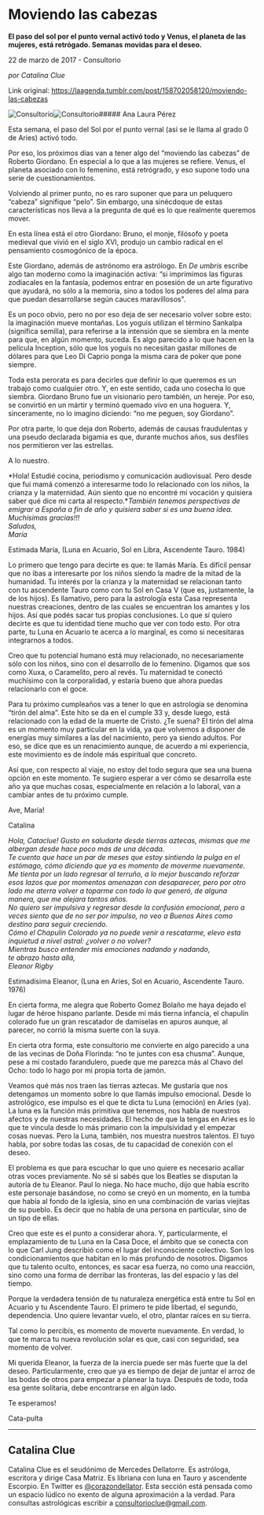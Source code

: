 # Moviendo las cabezas

**El paso del sol por el punto vernal activó todo y Venus, el planeta de las mujeres, está retrógado. Semanas movidas para el deseo.**

22 de marzo de 2017 - Consultorio

_por Catalina Clue_

Link original: https://laagenda.tumblr.com/post/158702058120/moviendo-las-cabezas

![Consultorio](https://64.media.tumblr.com/9c87a73ae320d0675f23f49bf61d730b/tumblr_inline_p9riogeKn81t6q87u_500.jpg)![Consultorio](https://64.media.tumblr.com/9c87a73ae320d0675f23f49bf61d730b/tumblr_inline_p9riogeKn81t6q87u_500.jpg)##### Ana Laura Pérez

Esta semana, el paso del Sol por el punto vernal (así se le llama al grado 0 de Aries) activó todo. 


Por eso, los próximos días van a tener algo del “moviendo las cabezas” de Roberto Giordano. En especial a lo que a las mujeres se refiere. Venus, el planeta asociado con lo femenino, está retrógrado, y eso supone todo una serie de cuestionamientos. 


Volviendo al primer punto, no es raro suponer que para un peluquero “cabeza” signifique “pelo”. Sin embargo, una sinécdoque de estas características nos lleva a la pregunta de qué es lo que realmente queremos mover.


En esta línea está el otro Giordano: Bruno, el monje, filósofo y poeta medieval que vivió en el siglo XVI, produjo un cambio radical en el pensamiento cosmogónico de la época.


Este Giordano, además de astrónomo era astrólogo. En *De umbris* escribe algo tan moderno como la imaginación activa: “si imprimimos las figuras zodiacales en la fantasía, podemos entrar en posesión de un arte figurativo que ayudará, no sólo a la memoria, sino a todos los poderes del alma para que puedan desarrollarse según cauces maravillosos".


Es un poco obvio, pero no por eso deja de ser necesario volver sobre esto: la imaginación mueve montañas. Los yoguis utilizan el término Sankalpa (significa semilla), para referirse a la intensión que se siembra en la mente para que, en algún momento, suceda. Es algo parecido a lo que hacen en la película Inception, sólo que los yoguis no necesitan gastar millones de dólares para que Leo Di Caprio ponga la misma cara de poker que pone siempre. 


Toda esta perorata es para decirles que definir lo que queremos es un trabajo como cualquier otro. Y, en este sentido, cada uno cosecha lo que siembra. Giordano Bruno fue un visionario pero también, un hereje. Por eso, se convirtió en un mártir y terminó quemado vivo en una hoguera. Y, sinceramente, no lo imagino diciendo: “no me peguen, soy Giordano”.


Por otra parte, lo que deja don Roberto, además de causas fraudulentas y una pseudo declarada bigamia es que, durante muchos años, sus desfiles nos permitieron ver las estrellas.


A lo nuestro.


*Hola! Estudié cocina, periodismo y comunicación audiovisual. Pero desde que fui mamá comenzó a interesarme todo lo relacionado con los niños, la crianza y la maternidad. Aún siento que no encontré mi vocación y quisiera saber qué dice mi carta al respecto.**También tenemos perspectivas de emigrar a España a fin de año y quisiera saber si es una buena idea.*  
*Muchísimas gracias!!!*  
*Saludos,*  
*María*

Estimada María, (Luna en Acuario, Sol en Libra, Ascendente Tauro. 1984)  


Lo primero que tengo para decirte es que: te llamás María. Es difícil pensar que no ibas a interesarte por los niños siendo la madre de la mitad de la humanidad. Tu interés por la crianza y la maternidad se relacionan tanto con tu ascendente Tauro como con tu Sol en Casa V (que es, justamente, la de los hijos). Es llamativo, pero para la astrología esta Casa representa nuestras creaciones, dentro de las cuales se encuentran los amantes y los hijos. Así que podés sacar tus propias conclusiones. Lo que sí quiero decirte es que tu identidad tiene mucho que ver con todo esto. Por otra parte, tu Luna en Acuario te acerca a lo marginal, es como si necesitaras integrarnos a todos.
  

Creo que tu potencial humano está muy relacionado, no necesariamente sólo con los niños, sino con el desarrollo de lo femenino. Digamos que sos como Xuxa, o Caramelito, pero al revés. Tu maternidad te conectó muchísimo con la corporalidad, y estaría bueno que ahora puedas relacionarlo con el goce.
  

Para tu próximo cumpleaños vas a tener lo que en astrología se denomina “tirón del alma”. Este hito se da en el cumple 33 y, desde luego, está relacionado con la edad de la muerte de Cristo. ¿Te suena? El tirón del alma es un momento muy particular en la vida, ya que volvemos a disponer de energías muy similares a las del nacimiento, pero ya siendo adultos. Por eso, se dice que es un renacimiento aunque, de acuerdo a mi experiencia, este movimiento es de índole más espiritual que concreto.
  


Así que, con respecto al viaje, no estoy del todo segura que sea una buena opción en este momento. Te sugiero esperar a ver cómo se desarrolla este año ya que muchas cosas, especialmente en relación a lo laboral, van a cambiar antes de tu próximo cumple.
  

Ave, María!  

Catalina

*Hola, Cataclue! Gusto en saludarte desde tierras aztecas, mismas que me albergan desde hace poco más de una década.*  
*Te cuento que hace un par de meses que estoy sintiendo la pulga en el estómago, cómo diciendo que ya es momento de moverme nuevamente.*  
*Me tienta por un lado regresar al terruño, a lo mejor buscando reforzar esos lazos que por momentos amenazan con desaparecer, pero por otro lado me aterra volver a toparme con todo lo que generó, de alguna manera, que me alejara tantos años.*  
*No quiero ser impulsiva y regresar desde la confusión emocional, pero a veces siento que de no ser por impulso, no veo a Buenos Aires como destino para seguir creciendo.*  
*Cómo el Chapulín Colorado ya no puede venir a rescatarme, elevo esta inquietud a nivel astral: ¿volver o no volver?*   
*Mientras busco entender mis emociones nadando y nadando,*  
*te abrazo hasta allá,*  
*Eleanor Rigby*

Estimadísima Eleanor, (Luna en Aries, Sol en Acuario, Ascendente Tauro. 1976)  


En cierta forma, me alegra que Roberto Gomez Bolaño me haya dejado el lugar de héroe hispano parlante. Desde mi más tierna infancia, el chapulín colorado fue un gran rescatador de damiselas en apuros aunque, al parecer, no corrió la misma suerte con la suya.   

En cierta otra forma, este consultorio me convierte en algo parecido a una de las vecinas de Doña Florinda: “no te juntes con esa chusma”. Aunque, pese a mi costado farandulero, puede que me parezca más al Chavo del Ocho: todo lo hago por mi propia torta de jamón. 
  

Veamos qué más nos traen las tierras aztecas. Me gustaría que nos detengamos un momento sobre lo que llamás impulso emocional. Desde lo astrológico, ese impulso es el que te dicta tu Luna (emoción) en Aries (ya). La luna es la función más primitiva que tenemos, nos habla de nuestros afectos y de nuestras necesidades. El hecho de que la tengas en Aries es lo que te vincula desde lo más primario con la impulsividad y el empezar cosas nuevas. Pero la Luna, también, nos muestra nuestros talentos. El tuyo habla, por sobre todas las cosas, de tu capacidad de conexión con el deseo. 
  

El problema es que para escuchar lo que uno quiere es necesario acallar otras voces previamente. No sé si sabés que los Beatles se disputan la autoría de tu Eleanor. Paul lo niega. No hace mucho, dijo que había escrito este personaje basándose, no como se creyó en un momento, en la tumba que había al fondo de la iglesia, sino en una combinación de varias viejitas de su pueblo. Es decir que no habla de una persona en particular, sino de un tipo de ellas. 
  

Creo que este es el punto a considerar ahora. Y, particularmente, el emplazamiento de tu Luna en la Casa Doce, el ámbito que se conecta con lo que Carl Jung describió como el lugar del inconsciente colectivo. Son los condicionamientos que habitan en lo más profundo de nosotros. Digamos que tu talento oculto, entonces, es sacar esa fuerza, no como una reacción, sino como una forma de derribar las fronteras, las del espacio y las del tiempo. 
  

Porque la verdadera tensión de tu naturaleza energética está entre tu Sol en Acuario y tu Ascendente Tauro. El primero te pide libertad, el segundo, dependencia. Uno quiere levantar vuelo, el otro, plantar raíces en su tierra. 
  

Tal como lo percibís, es momento de moverte nuevamente. En verdad, lo que te marca tu nueva revolución solar es que, casi con seguridad, sea momento de volver. 
  

Mi querida Eleanor, la fuerza de la inercia puede ser más fuerte que la del deseo. Particularmente, creo que ya es tiempo de dejar de juntar el arroz de las bodas de otros para empezar a planear la tuya. Después de todo, toda esa gente solitaria, debe encontrarse en algún lado.
  

Te esperamos!  

Cata-pulta



---

 Catalina Clue
--------------

 Catalina Clue es el seudónimo de Mercedes Dellatorre. Es astróloga, escritora y dirige Casa Matriz. Es libriana con luna en Tauro y ascendente Escorpio. En Twitter es [@corazondellator](https://twitter.com/corazondellator). Esta sección está pensada como un espacio lúdico no exento de alguna aproximación a la verdad. Para consultas astrológicas escribir a [consultorioclue@gmail.com](mailto:consultorioclue@gmail.com). 

